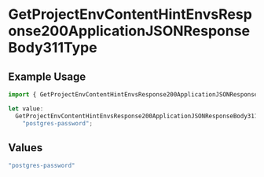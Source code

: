 # GetProjectEnvContentHintEnvsResponse200ApplicationJSONResponseBody311Type

## Example Usage

```typescript
import { GetProjectEnvContentHintEnvsResponse200ApplicationJSONResponseBody311Type } from "@vercel/sdk/models/operations/getprojectenv.js";

let value:
  GetProjectEnvContentHintEnvsResponse200ApplicationJSONResponseBody311Type =
    "postgres-password";
```

## Values

```typescript
"postgres-password"
```